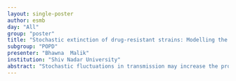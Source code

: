 ```yaml
---
layout: single-poster
author: esmb
day: "All"
group: "poster"
title: "Stochastic extinction of drug-resistant strains: Modelling the role of socio-economic factors in the pattern of extinction"
subgroup: "POPD"
presenter: "Bhawna  Malik"
institution: "Shiv Nadar University"
abstract: "Stochastic fluctuations in transmission may increase the probability of extinction of pathogens. While overuse of antibiotics leads to the emergence of new resistant strains in population by lowering its fitness cost, other socioeconomic factors may change the selection pressure and increase the probability of extinc- tion of the resistant strain. We develop a stochastic model of drug-resistance integrating socioeconomic growth in population to study the dynamics of extinction of resistant strain in the community, where it competes with the existing sensitive strain. We analytically derive the extinction threshold from the stochastic model using the multi-type branching process theory and obtain conditions for pathogen ex- tinction or persistence in population. Using numerical simulations, we compute the extinction probability, which shows a good estimate of values obtained from the branching process. Sensitivity analysis of the model also identifies parameters that have the most impact on the extinction of the strains. Although the transmission potential of respective strains plays a major role in extinction, our results illustrate that higher income, awareness, lower antibiotic use may increase the chance of extinction significantly by lowering antibiotic misuse. These analyses are beneficial to health policy makers and may quantify some parameters which are important to control the situation."
---
```


